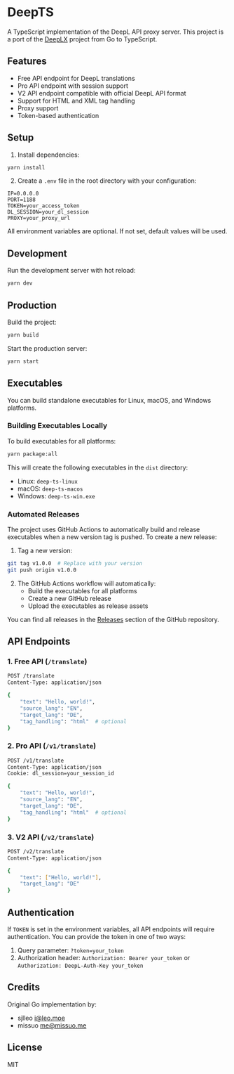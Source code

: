 # DeepTS

A TypeScript implementation of the DeepL API proxy server. This project is a port of the [DeepLX](https://github.com/OwO-Network/DeepLX) project from Go to TypeScript.

## Features

- Free API endpoint for DeepL translations
- Pro API endpoint with session support
- V2 API endpoint compatible with official DeepL API format
- Support for HTML and XML tag handling
- Proxy support
- Token-based authentication

## Setup

1. Install dependencies:
```bash
yarn install
```

2. Create a `.env` file in the root directory with your configuration:
```env
IP=0.0.0.0
PORT=1188
TOKEN=your_access_token
DL_SESSION=your_dl_session
PROXY=your_proxy_url
```

All environment variables are optional. If not set, default values will be used.

## Development

Run the development server with hot reload:
```bash
yarn dev
```

## Production

Build the project:
```bash
yarn build
```

Start the production server:
```bash
yarn start
```

## Executables

You can build standalone executables for Linux, macOS, and Windows platforms.

### Building Executables Locally

To build executables for all platforms:
```bash
yarn package:all
```

This will create the following executables in the `dist` directory:
- Linux: `deep-ts-linux`
- macOS: `deep-ts-macos`
- Windows: `deep-ts-win.exe`

### Automated Releases

The project uses GitHub Actions to automatically build and release executables when a new version tag is pushed. To create a new release:

1. Tag a new version:
```bash
git tag v1.0.0  # Replace with your version
git push origin v1.0.0
```

2. The GitHub Actions workflow will automatically:
   - Build the executables for all platforms
   - Create a new GitHub release
   - Upload the executables as release assets

You can find all releases in the [Releases](../../releases) section of the GitHub repository.

## API Endpoints

### 1. Free API (`/translate`)
```bash
POST /translate
Content-Type: application/json

{
    "text": "Hello, world!",
    "source_lang": "EN",
    "target_lang": "DE",
    "tag_handling": "html"  # optional
}
```

### 2. Pro API (`/v1/translate`)
```bash
POST /v1/translate
Content-Type: application/json
Cookie: dl_session=your_session_id

{
    "text": "Hello, world!",
    "source_lang": "EN",
    "target_lang": "DE",
    "tag_handling": "html"  # optional
}
```

### 3. V2 API (`/v2/translate`)
```bash
POST /v2/translate
Content-Type: application/json

{
    "text": ["Hello, world!"],
    "target_lang": "DE"
}
```

## Authentication

If `TOKEN` is set in the environment variables, all API endpoints will require authentication. You can provide the token in one of two ways:

1. Query parameter: `?token=your_token`
2. Authorization header: `Authorization: Bearer your_token` or `Authorization: DeepL-Auth-Key your_token`

## Credits

Original Go implementation by:
- sjlleo <i@leo.moe>
- missuo <me@missuo.me>

## License

MIT